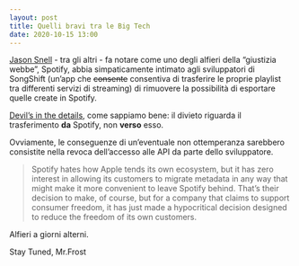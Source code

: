 ```yaml
---
layout: post
title: Quelli bravi tra le Big Tech
date: 2020-10-15 13:00
---
```


[Jason Snell](https://sixcolors.com/link/2020/10/spotify-spikes-songshift/) - tra gli altri - fa notare come uno degli alfieri della “giustizia webbe”, Spotify,  abbia simpaticamente intimato agli sviluppatori di SongShift (un’app che ~~consente~~ consentiva di trasferire le proprie playlist tra differenti servizi di streaming) di rimuovere la possibilità di esportare quelle create in Spotify.

[Devil’s in the details](https://songshift.com/blog/spotify_transfers), come sappiamo bene: il divieto riguarda il trasferimento **da** Spotify, non **verso** esso.

Ovviamente, le conseguenze di un’eventuale non ottemperanza sarebbero consistite nella revoca dell’accesso alle API da parte dello sviluppatore.

> Spotify hates how Apple tends its own ecosystem, but it has zero interest in allowing its customers to migrate metadata in any way that might make it more convenient to leave Spotify behind. That’s their decision to make, of course, but for a company that claims to support consumer freedom, it has just made a hypocritical decision designed to reduce the freedom of its own customers.

Alfieri a giorni alterni.

Stay Tuned, Mr.Frost 